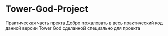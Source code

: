 # Tower-God-Project
Практическая часть пректа
Добро пожаловать в весь практический код данной версии Tower God сделанной специально для проекта

